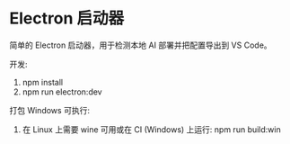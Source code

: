
# Electron 启动器

简单的 Electron 启动器，用于检测本地 AI 部署并把配置导出到 VS Code。

开发:

1. npm install
2. npm run electron:dev

打包 Windows 可执行:

1. 在 Linux 上需要 wine 可用或在 CI (Windows) 上运行:
   npm run build:win
